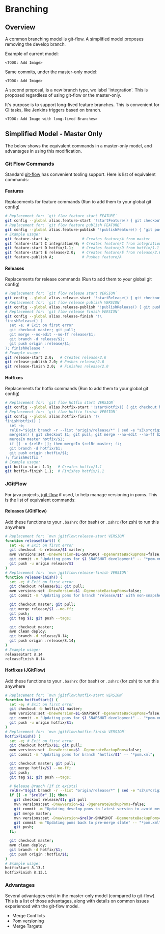 # Branching

## Overview

A common branching model is git-flow. A simplified model proposes removing the develop branch.

Example of current model:

`<TODO: Add Image>`

Same commits, under the master-only model:

`<TODO: Add Image>`

A second proposal, is a new branch type, we label 'integration'. This is proposed regardless of using git-flow or the master-only.

It's purpose is to support long-lived feature branches. This is convenient for CI tasks, like Jenkins triggers based on branch.

`<TODO: Add Image with long-lived Branches>`

## Simplified Model - Master Only

The below shows the equivalent commands in a master-only model, and advantages in using this modification.

### Git Flow Commands

Standard [git-flow](http://nvie.com/posts/a-successful-git-branching-model/) has convenient tooling support. Here is list of equivalent commands:

#### Features

Replacements for feature commands (Run to add them to your global git config)

```sh
# Replacement for: `git flow feature start FEATURE`
git config --global alias.feature-start '!startFeature() { git checkout -b feature/$1 ${$2:-master}; }; startFeature '
# Replacement for: `git flow feature publish FEATURE`
git config --global alias.feature-publish '!publishFeature() { "git push -u origin feature/${1}:feature/$1" }; publishFeature '
# Example usage:
git feature-start A;               # Creates feature/A from master
git feature-start C integration/B; # Creates feature/C from integration/B
git feature-start D hotfix/1.1;    # Creates feature/D from hotfix/1.1
git feature-start E release/2.0;   # Creates feature/E from release/2.0
git feature-publish A;             # Pushes feature/A
```

#### Releases

Replacements for release commands (Run to add them to your global git config)

```sh
# Replacement for: `git flow release start VERSION`
git config --global alias.release-start '!startRelease() { git checkout release/$1 master; }; startRelease '
# Replacement for: `git flow release publish VERSION`
git config --global alias.release-publish '!publishRelease() { git push origin release/$1:release/$1; }; publishRelease '
# Replacement for: `git flow release finish VERSION`
git config --global alias.release-finish '!\
finishRelease() (
  set -e; # Exit on first error
  git checkout master; git pull;
  git merge --no-edit --no-ff release/$1;
  git branch -d release/$1;
  git push origin :release/$1;
); finishRelease '
# Example usage:
git release-start 2.0;   # Creates release/2.0
git release-publish 2.0; # Pushes release/2.0
git release-finish 2.0;  # Finishes release/2.0
```

#### Hotfixes

Replacements for hotfix commands (Run to add them to your global git config)

```sh
# Replacement for: `git flow hotfix start VERSION`
git config --global alias.hotfix-start '!startHotfix() { git checkout hotfix/$1 master; }; startHotfix '
# Replacement for: `git flow hotfix finish VERSION`
git config --global alias.hotfix-finish '!\
finishHotfix() (
  set -e;
  relBr="$(git branch -r --list "origin/release/*" | sed -e "sZ\s*origin/ZZ" | head -1)";
  mergeIn() { git checkout $1; git pull; git merge --no-edit --no-ff $2; };
  mergeIn master hotfix/$1;
  if [[ -n $relBr ]]; then mergeIn $relBr master; fi;
  git branch -d hotfix/$1;
  git push origin :hotfix/$1;
); finishHotfix '
# Example usage:
git hotfix-start 1.1;   # Creates hotfix/1.1
git hotfix-finish 1.1;  # Finishes hotfix/1.1
```

### JGitFlow

For java projects, [jgit-flow](https://bitbucket.org/atlassian/jgit-flow/src/develop/) if used, to help manage versioning in poms. This is the list of equivalent commands:

#### Releases (JGitFlow)

Add these functions to your `.bashrc` (for bash) or `.zshrc` (for zsh) to run this anywhere

```sh
# Replacement for: `mvn jgitflow:release-start VERSION`
function releaseStart() (
  set -e; # Exit on first error
  git checkout -b release/$1 master;
  mvn versions:set -DnewVersion=$1-SNAPSHOT -DgenerateBackupPoms=false;
  git commit -m "Updating poms for $1 SNAPSHOT development" -- "*pom.xml"
  git push -u origin release/$1
)
# Replacement for: `mvn jgitflow:release-finish VERSION`
function releaseFinish() (
  set -e; # Exit on first error
  git checkout release/$1; git pull;
  mvn versions:set -DnewVersion=$1 -DgenerateBackupPoms=false;
  git commit -m "Updating poms for branch 'release/$1' with non-snapshot versions" -- '*pom.xml'

  git checkout master; git pull;
  git merge release/$1 --no-ff;
  git push;
  git tag $1; git push --tags;

  git checkout master;
  mvn clean deploy;
  git branch -d release/8.14;
  git push origin :release/8.14;
)
# Example usage:
releaseStart 8.14
releaseFinish 8.14
```

#### Hotfixes (JGitFlow)

Add these functions to your `.bashrc` (for bash) or `.zshrc` (for zsh) to run this anywhere

```sh
# Replacement for: `mvn jgitflow:hotfix-start VERSION`
function hotfixStart() (
  set -e; # Exit on first error
  git checkout -b hotfix/$1 master;
  mvn versions:set -DnewVersion=$1-SNAPSHOT -DgenerateBackupPoms=false;
  git commit -m "Updating poms for $1 SNAPSHOT development" -- "*pom.xml";
  git push -u origin hotfix/$1;
)
# Replacement for: `mvn jgitflow:hotfix-finish VERSION`
hotfixFinish() (
  set -e; # Exit on first error
  git checkout hotfix/$1; git pull;
  mvn versions:set -DnewVersion=$1 -DgenerateBackupPoms=false;
  git commit -m "Updating poms for branch 'hotfix/$1' -- '*pom.xml";

  git checkout master; git pull;
  git merge hotfix/$1 --no-ff;
  git push;
  git tag $1; git push --tags;

  # Release Branch (If it exists)
  relBr="$(git branch -r --list "origin/release/*" | sed -e "sZ\s*origin/ZZ" | head -1)";
  if [[ -n "$relBr" ]]; then
    git checkout release/$1; git pull
    mvn versions:set -DnewVersion=$1 -DgenerateBackupPoms=false;
    git commit -m "Updating develop poms to latest version to avoid merge conflicts"  -- "*pom.xml";
    git merge master;
    mvn versions:set -DnewVersion=$relBr-SNAPSHOT -DgenerateBackupPoms=false;
    git commit -m "Updating poms back to pre-merge state" -- "*pom.xml";
    git push;
  fi;

  git checkout master;
  mvn clean deploy;
  git branch -d hotfix/$1;
  git push origin :hotfix/$1;
)
# Example usage:
hotfixStart 8.13.1
hotfixFinish 8.13.1
```

### Advantages

Several advantages exist in the master-only model (compared to git-flow). This is a list of those advantages, along with details on common issues experienced with the git-flow model.

- Merge Conflicts
- Pom versioning
- Merge Targets